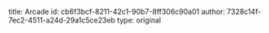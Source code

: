 title: Arcade
id: cb6f3bcf-8211-42c1-90b7-8ff306c90a01
author: 7328c14f-7ec2-4511-a24d-29a1c5ce23eb
type: original
